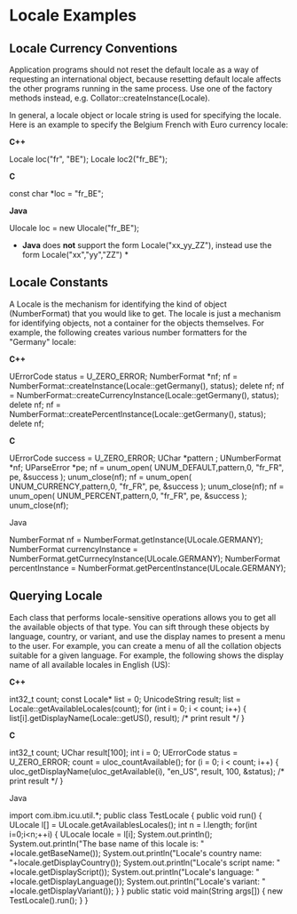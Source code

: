 # Locale Examples

## Locale Currency Conventions

Application programs should not reset the default locale as a way of requesting
an international object, because resetting default locale affects the other
programs running in the same process. Use one of the factory methods instead,
e.g. Collator::createInstance(Locale).

In general, a locale object or locale string is used for specifying the locale.
Here is an example to specify the Belgium French with Euro currency locale:

**C++**

Locale loc("fr", "BE");
Locale loc2("fr_BE");

**C**

const char \*loc = "fr_BE";

**Java**

Ulocale loc = new Ulocale("fr_BE");
* **Java** does **not** support the form Locale("xx_yy_ZZ"), instead use the
form Locale("xx","yy","ZZ") *

## Locale Constants

A Locale is the mechanism for identifying the kind of object (NumberFormat) that
you would like to get. The locale is just a mechanism for identifying objects,
not a container for the objects themselves. For example, the following creates
various number formatters for the "Germany" locale:

**C++**

UErrorCode status = U_ZERO_ERROR;
NumberFormat \*nf;
nf = NumberFormat::createInstance(Locale::getGermany(), status);
delete nf;
nf = NumberFormat::createCurrencyInstance(Locale::getGermany(), status);
delete nf;
nf = NumberFormat::createPercentInstance(Locale::getGermany(), status);
delete nf;

**C**

UErrorCode success = U_ZERO_ERROR; UChar \*pattern ; UNumberFormat \*nf;
UParseError \*pe; nf = unum_open( UNUM_DEFAULT,pattern,0, "fr_FR", pe, &success
); unum_close(nf); nf = unum_open( UNUM_CURRENCY,pattern,0, "fr_FR", pe,
&success ); unum_close(nf); nf = unum_open( UNUM_PERCENT,pattern,0, "fr_FR", pe,
&success ); unum_close(nf);

Java

NumberFormat nf = NumberFormat.getInstance(ULocale.GERMANY);
NumberFormat currencyInstance =
NumberFormat.getCurrnecyInstance(ULocale.GERMANY);
NumberFormat percentInstance = NumberFormat.getPercentInstance(ULocale.GERMANY);

## Querying Locale

Each class that performs locale-sensitive operations allows you to get all the
available objects of that type. You can sift through these objects by language,
country, or variant, and use the display names to present a menu to the user.
For example, you can create a menu of all the collation objects suitable for a
given language. For example, the following shows the display name of all
available locales in English (US):

**C++**

int32_t count; const Locale\* list = 0; UnicodeString result; list =
Locale::getAvailableLocales(count); for (int i = 0; i < count; i++) {
list\[i\].getDisplayName(Locale::getUS(), result); /\* print result \*/ }

**C**

int32_t count; UChar result\[100\]; int i = 0; UErrorCode status = U_ZERO_ERROR;
count = uloc_countAvailable(); for (i = 0; i < count; i++) {
uloc_getDisplayName(uloc_getAvailable(i), "en_US", result, 100, &status); /\*
print result \*/ }

Java

import com.ibm.icu.util.\*;
public class TestLocale {
public void run() {
ULocale l\[\] = ULocale.getAvailablesLocales();
int n = l.length;
for(int i=0;i<n;++i) {
ULocale locale = l\[i\];
System.out.println();
System.out.println("The base name of this locale is: "
+locale.getBaseName());
System.out.println("Locale's country name: "+locale.getDisplayCountry());
System.out.println("Locale's script name: " +locale.getDisplayScript());
System.out.println("Locale's language: " +locale.getDisplayLanguage());
System.out.println("Locale's variant: " +locale.getDisplayVariant());
}
}
public static void main(String args\[\]) {
new TestLocale().run();
}
}
